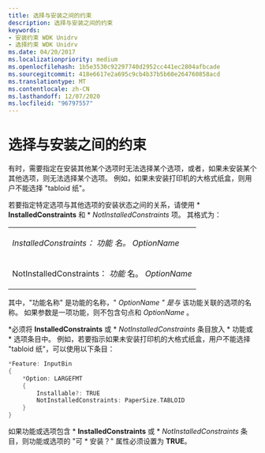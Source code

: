 ```yaml
---
title: 选择与安装之间的约束
description: 选择与安装之间的约束
keywords:
- 安装约束 WDK Unidrv
- 选择约束 WDK Unidrv
ms.date: 04/20/2017
ms.localizationpriority: medium
ms.openlocfilehash: 1b5e3530c92297740d2952cc441ec2804afbcade
ms.sourcegitcommit: 418e6617e2a695c9cb4b37b5b60e264760858acd
ms.translationtype: MT
ms.contentlocale: zh-CN
ms.lasthandoff: 12/07/2020
ms.locfileid: "96797557"
---
```

# <a name="constraints-between-selections-and-installations"></a>选择与安装之间的约束





有时，需要指定在安装其他某个选项时无法选择某个选项，或者，如果未安装某个其他选项，则无法选择某个选项。 例如，如果未安装打印机的大格式纸盒，则用户不能选择 "tabloid 纸"。

若要指定特定选项与其他选项的安装状态之间的关系，请使用 \* **InstalledConstraints** 和 \* *_NotInstalledConstraints_* 项。 其格式为：

<table>
<colgroup>
<col width="100%" />
</colgroup>
<tbody>
<tr class="odd">
<td><p><em>InstalledConstraints： <em>功能</em> 名。 <em>OptionName</em></p></td>
</tr>
<tr class="even">
<td><p></em>NotInstalledConstraints： <em>功能</em> 名。 <em>OptionName</em></p></td>
</tr>
</tbody>
</table>

 

其中，"功能名称" 是功能的名称，" *OptionName* *" 是与* 该功能关联的选项的名称。 如果参数是一项功能，则不包含句点和 *OptionName* 。

\*必须将 **InstalledConstraints** 或 \* *_NotInstalledConstraints_* 条目放入 \* 功能或 \* 选项条目中。 例如，若要指示如果未安装打印机的大格式纸盒，用户不能选择 "tabloid 纸"，可以使用以下条目：

```cpp
*Feature: InputBin
{
    *Option: LARGEFMT
    {
        Installable?: TRUE
        NotInstalledConstraints: PaperSize.TABLOID
    }
}
```

如果功能或选项包含 \* **InstalledConstraints** 或 \* *_NotInstalledConstraints_* 条目，则功能或选项的 "可 \* 安装？" 属性必须设置为 **TRUE**。

 

 




